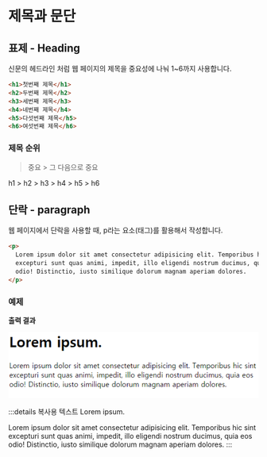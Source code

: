 # 제목과 문단

## 표제 - Heading

신문의 헤드라인 처럼 웹 페이지의 제목을 중요성에 나눠 1~6까지 사용합니다.

```html
<h1>첫번째 제목</h1>
<h2>두번째 제목</h2>
<h3>세번째 제목</h3>
<h4>네번째 제목</h4>
<h5>다섯번째 제목</h5>
<h6>여섯번째 제목</h6>
```

### 제목 순위

> 중요 > 그 다음으로 중요

h1 > h2 > h3 > h4 > h5 > h6

## 단락 - paragraph

웹 페이지에서 단락을 사용할 때, p라는 요소(태그)를 활용해서 작성합니다.

```html
<p>
  Lorem ipsum dolor sit amet consectetur adipisicing elit. Temporibus hic sint
  excepturi sunt quas animi, impedit, illo eligendi nostrum ducimus, quia eos
  odio! Distinctio, iusto similique dolorum magnam aperiam dolores.
</p>
```

### 예제

**출력 결과**

![h태그, p태크 연습](../.vuepress/public/images/example/ex-h-p.png)

:::details 복사용 텍스트
Lorem ipsum.

Lorem ipsum dolor sit amet consectetur adipisicing elit. Temporibus hic
sint excepturi sunt quas animi, impedit, illo eligendi nostrum ducimus,
quia eos odio! Distinctio, iusto similique dolorum magnam aperiam dolores.
:::
